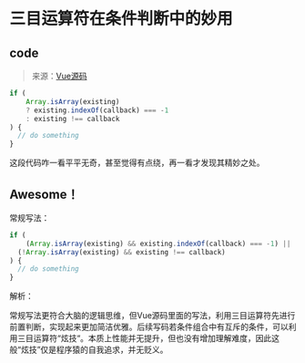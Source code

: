 # 三目运算符在条件判断中的妙用



## code

> 来源：[Vue源码](https://github.com/vuejs/vue/blob/38e967b8067441ff37cb3b923200023a6b842759/src/core/vdom/create-component.js)

``` js
if (
	Array.isArray(existing)
  	? existing.indexOf(callback) === -1
    : existing !== callback
) {
  // do something
}
```

这段代码咋一看平平无奇，甚至觉得有点绕，再一看才发现其精妙之处。



## Awesome！

常规写法：

``` js
if (
	(Array.isArray(existing) && existing.indexOf(callback) === -1) ||
  (!Array.isArray(existing) && existing !== callback)
) {
  // do something
}
```



解析：

常规写法更符合大脑的逻辑思维，但Vue源码里面的写法，利用三目运算符先进行前置判断，实现起来更加简洁优雅。后续写码若条件组合中有互斥的条件，可以利用三目运算符“炫技“。本质上性能并无提升，但也没有增加理解难度，因此这般“炫技”仅是程序猿的自我追求，并无贬义。